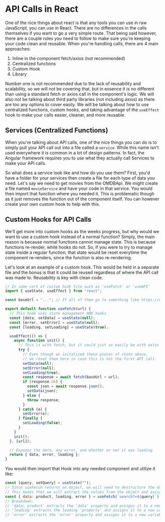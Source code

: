 # API Calls in React

One of the nice things about react is that any tools you can use in raw JavaScript, you can use in React. There are no differences in the calls themselves if you want to go a very simple route. That being said however, there are a couple rules you need to follow to make sure you're keeping your code clean and reusable. When you're handling calls, there are 4 main approaches:

1. Inline in the component fetch/axios (not recommended)
2. Centralized functions
3. Custom Hook
4. Library

Number one is not recommended due to the lack of reusability and scalability, so we will not be covering that, but in essence it is no different than using a standard fetch or axios call in the component's logic. We will also not be talking about third party libraries (not including axios) as there are too any options to cover easily. We will be talking about how to use centralized functions, custom hooks, and taking advantage of the `useEffect` hook to make your calls easier, cleaner, and more reusable.

## Services (Centralized Functions)

When you're talking about API calls, one of the nice things you can do is to simply pull your API call out into a file called a `service`. While this name isn't used everywhere it is common in a lot of design patterns. In fact, the Angular framework requires you to use what they actually call Services to make your API calls.

So what does a service look like and how do you use them? First, you'd have a folder for your services then create a file for each type of data you need. Let's say we need to get movies from the OMDBApi. We might create a file named `movieService` and have your code in that service. You would then import that function where you needed it. This is problematic though as it just removes the function out of the component itself. You can however create your own custom hook to help with this.

## Custom Hooks for API Calls

We'll get more into custom hooks as the weeks progress, but why would we want to use a custom hook instead of a normal function? Simply, the main reason is because normal functions cannot manage state. This is because functions re-render, while hooks do not. So, if you were to try to manage state inside a regular function, that state would be reset everytime the component re-renders, since the function is also re-rendering.

Let's look at an example of a custom hook. This would be held in a separate file and the bonus is that it could be reused regardless of where the API call was made to. Reusability is key with clean code.

```javascript
// In some sort of custom hook file such as 'useFetch' or 'useAPI'
import { useState, useEffect } from "react";

const baseUrl = "..."; // If all of them go to something like https://www.omdb.api you could put that link for this variable

export default function useFetch(url) {
  // This hook uses state management AND hooks
  const [data, setData] = useState(null);
  const [error, setError] = useState(null);
  const [loading, setLoading] = useState(true);

  useEffect(() => {
    async function init() {
      // This is with fetch, but it could just as easily be with axios
      try {
        // Even though we initalized these pieces of state above, 
        // we reset them here in case this is not the first API call.
        setData(null);
        setError(null);
        setLoading(true);
        const response = await fetch(baseUrl + url);
        if (response.ok) {
          const json = await response.json();
          setData(json);
        } else {
          throw response;
        }
      } catch (e) {
        setError(e);
      } finally {
        setLoading(false);
      }
    }
    init();
  }, [url]);

  // Exposes the data, any error, and whether or not it was loading
  return { data, error, loading };
}
```

You would then import that Hook into any needed component and utilize it like:

```javascript
const [query, setQuery] = useState("");
// Since useFetch returns an object, we will need to destructure the data. 
// This means that we will extract the values from the object and assign them to new variables.
const { data: product, loading, error } = useFetch(`search?=${query}`);
// Breakdown:
// 'data: product' extracts the 'data' property and assigns it to a new variable called 'product'
// 'loading' extracts the loading 'property' and assigns it to a new variable called 'loading'
// 'error' extracts the 'error' property and assigns it to a new variable called 'error'
```
